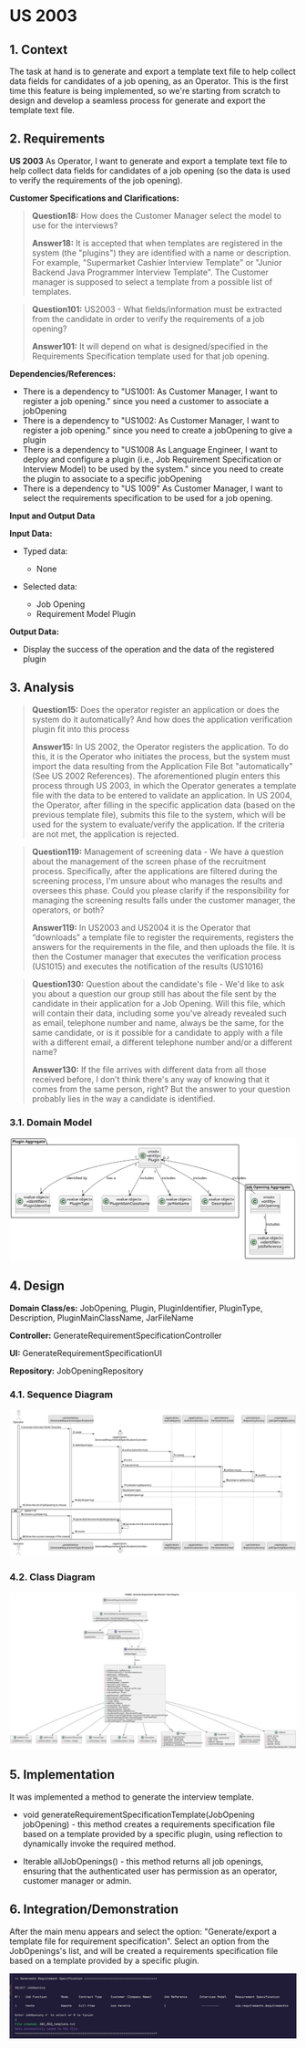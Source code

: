 # US 2003


## 1. Context

The task at hand is to generate and export a template text file to help collect data fields for candidates of a job opening, as an Operator.
This is the first time this feature is being implemented,
so we're starting from scratch to design and develop a seamless process for generate and export the template text file.


## 2. Requirements


**US 2003**  As Operator, I want to generate and export a template text file to help collect data fields for candidates of a job opening (so the data is used to verify the requirements of the job opening).

[//]: # (**Acceptance Criteria:**)

[//]: # ()
[//]: # (- 2003.1. )

**Customer Specifications and Clarifications:**
> **Question18:** How does the Customer Manager select the model to use for the interviews?
>
> **Answer18:** It is accepted that when templates are registered in the system (the "plugins") they are identified with a name or description. For example, "Supermarket Cashier Interview Template" or "Junior Backend Java Programmer Interview Template". The Customer manager is supposed to select a template from a possible list of templates.

> **Question101:** US2003 - What fields/information must be extracted from the candidate in order to verify the requirements of a job opening?
> 
> **Answer101:** It will depend on what is designed/specified in the Requirements Specification template used for that job opening.

**Dependencies/References:**


* There is a dependency to "US1001: As Customer Manager, I want to register a job opening." since you need a customer to associate a jobOpening
* There is a dependency to "US1002: As Customer Manager, I want to register a job opening." since you need to create a jobOpening to give a plugin
* There is a dependency to "US1008 As Language Engineer, I want to deploy and configure a plugin (i.e., Job Requirement Specification or Interview Model) to be used by the system." since you need to create the plugin to associate to a specific jobOpening
* There is a dependency to "US 1009" As Customer Manager, I want to select the requirements specification to be used for a job opening.

**Input and Output Data**

**Input Data:**

* Typed data:
  * None


* Selected data:
  * Job Opening
  * Requirement Model Plugin


**Output Data:**
* Display the success of the operation and the data of the registered plugin


## 3. Analysis

> **Question15:** Does the operator register an application or does the system do it automatically? And how does the application verification plugin fit into this process
>
> **Answer15:** In US 2002, the Operator registers the application. To do this, it is the Operator who initiates the process, but the system must import the data resulting from the Application File Bot "automatically" (See US 2002 References). The aforementioned plugin enters this process through US 2003, in which the Operator generates a template file with the data to be entered to validate an application. In US 2004, the Operator, after filling in the specific application data (based on the previous template file), submits this file to the system, which will be used for the system to evaluate/verify the application. If the criteria are not met, the application is rejected.

> **Question119:** Management of screening data - We have a question about the management of the screen phase of the recruitment process. Specifically, after the applications are filtered during the screening process, I'm unsure about who manages the results and oversees this phase. Could you please clarify if the responsibility for managing the screening results falls under the customer manager, the operators, or both?
> 
> **Answer119:** In US2003 and US2004 it is the Operator that “downloads” a template file to register the requirements, registers the answers for the requirements in the file, and then uploads the file. It is then the Costumer manager that executes the verification process (US1015) and executes the notification of the results (US1016)

> **Question130:** Question about the candidate's file - We'd like to ask you about a question our group still has about the file sent by the candidate in their application for a Job Opening. Will this file, which will contain their data, including some you've already revealed such as email, telephone number and name, always be the same, for the same candidate, or is it possible for a candidate to apply with a file with a different email, a different telephone number and/or a different name?
>
> **Answer130:** If the file arrives with different data from all those received before, I don't think there's any way of knowing that it comes from the same person, right? But the answer to your question probably lies in the way a candidate is identified.


### 3.1. Domain Model

![sub domain model](us2003_sub_domain_model.svg)

## 4. Design

**Domain Class/es:** JobOpening, Plugin, PluginIdentifier, PluginType, Description, PluginMainClassName, JarFileName 

**Controller:** GenerateRequirementSpecificationController

**UI:** GenerateRequirementSpecificationUI

**Repository:**	JobOpeningRepository

### 4.1. Sequence Diagram

![GenerateRequirementSpecificationSD](GenerateRequirementSpecificationSD.svg "GenerateRequirementSpecificationSD")

### 4.2. Class Diagram

![GenerateRequirementSpecificationCD](GenerateRequirementSpecificationCD.svg "GenerateRequirementSpecificationCD")

[//]: # (### 4.3. Applied Patterns)

[//]: # ()
[//]: # (### 4.4. Tests)

[//]: # ()
[//]: # (Include here the main tests used to validate the functionality. Focus on how they relate to the acceptance criteria.)

[//]: # ()
[//]: # (**Test 1:** *Verifies that it is not possible to ...*)

[//]: # ()
[//]: # (**Refers to Acceptance Criteria:** G002.1)

[//]: # ()
[//]: # ()
[//]: # (```)

[//]: # (@Test&#40;expected = IllegalArgumentException.class&#41;)

[//]: # (public void ensureXxxxYyyy&#40;&#41; {)

[//]: # (	...)

[//]: # (})

[//]: # (````)

[//]: # ()
## 5. Implementation

It was implemented a method to generate the interview template.

* void generateRequirementSpecificationTemplate(JobOpening jobOpening) - this method creates a requirements specification file based on a template provided by a specific plugin, using reflection to dynamically invoke the required method.

* Iterable<JobOpening> allJobOpenings() - this method returns all job openings, ensuring that the authenticated user has permission as an operator, customer manager or admin.


## 6. Integration/Demonstration

After the main menu appears and select the option: "Generate/export a template file for requirement specification".
Select an option from the JobOpenings's list, and will be created a requirements specification file based on a template provided by a specific plugin.


![Choose job opening and success message](generateRequirement-1.png)


[//]: # (## 7. Observations)

[//]: # ()
[//]: # ()
[//]: # (*This section should be used to include any content that does not fit any of the previous sections.*)

[//]: # ()
[//]: # ()
[//]: # (*The team should present here, for instance, a critical perspective on the developed work including the analysis of alternative solutions or related works*)

[//]: # ()
[//]: # ()
[//]: # ()
[//]: # (*The team should include in this section statements/references regarding third party works that were used in the development this work.*)



